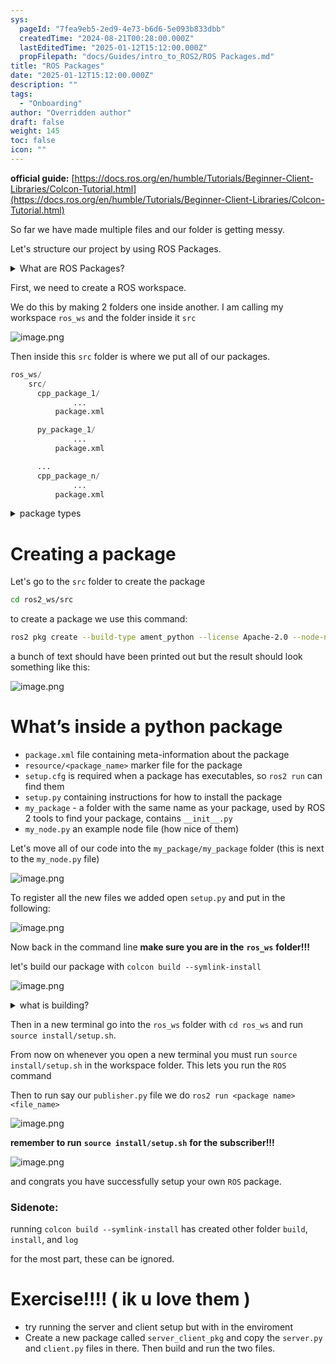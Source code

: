 ```yaml
---
sys:
  pageId: "7fea9eb5-2ed9-4e73-b6d6-5e093b833dbb"
  createdTime: "2024-08-21T00:28:00.000Z"
  lastEditedTime: "2025-01-12T15:12:00.000Z"
  propFilepath: "docs/Guides/intro_to_ROS2/ROS Packages.md"
title: "ROS Packages"
date: "2025-01-12T15:12:00.000Z"
description: ""
tags:
  - "Onboarding"
author: "Overridden author"
draft: false
weight: 145
toc: false
icon: ""
---
```


**official guide:** [https://docs.ros.org/en/humble/Tutorials/Beginner-Client-Libraries/Colcon-Tutorial.html](https://docs.ros.org/en/humble/Tutorials/Beginner-Client-Libraries/Colcon-Tutorial.html)

So far we have made multiple files and our folder is getting messy.

Let's structure our project by using ROS Packages.

<details>

<summary>What are ROS Packages?</summary>

ROS Packages are, as the name implies, packages of code that are highly sharable between ROS developers.

They consist of a folder, `package.xml` file, and source code

```python
      cpp_package_1/
		      ... imagine much code files here ..
          package.xml
```

</details>

First, we need to create a ROS workspace.

We do this by making 2 folders one inside another. I am calling my workspace `ros_ws` and the folder inside it `src`

![image.png](https://prod-files-secure.s3.us-west-2.amazonaws.com/d518164a-d88e-44d1-a4ee-3adb3bd8bce0/70706947-fd18-4537-a67b-e12946812d31/image.png?X-Amz-Algorithm=AWS4-HMAC-SHA256&X-Amz-Content-Sha256=UNSIGNED-PAYLOAD&X-Amz-Credential=ASIAZI2LB466TXHNKZBI%2F20250309%2Fus-west-2%2Fs3%2Faws4_request&X-Amz-Date=20250309T200133Z&X-Amz-Expires=3600&X-Amz-Security-Token=IQoJb3JpZ2luX2VjEDQaCXVzLXdlc3QtMiJGMEQCIGCXaFWJTMDieUnGmt5ZmB5CAz4vkoAJLFZpsUrlJhiTAiBQ66MY%2BH%2FIGh1I%2BLXhVFjN66eLZurtSUuhftOYesYOjir%2FAwh9EAAaDDYzNzQyMzE4MzgwNSIMXVhtge3aGu5c2DSnKtwDrEDCOKPpv4Bcx3XZj7XcrzzqVLaI9%2BqIFqgpRhUNLsYIISqDyPwjstjiHAlfehUXM2lc0bSL0kol37fwnxn9QqtMBz7PhUpSrV8b6pgCpvgKmn3pH5JdgsG%2BVhYvj6T0NycLlvv%2FkUrGi3TA0zBpnFq89Y0PGgIobDdCqrBQ7ZRKrGjmoK8vs7t7Y9ewm%2FG884%2B9LujulzbyPy4DvHLN54P3ua4y%2FPBcUT6dSNsn32aP2XZc1lVFwZ1wio2QIFTt0vsUjxAXJD8o5gLvCs%2BFpUHqfAwnGDfzyaav9a05jrurhksVVfwqq8q%2FqACZmW3QSDJFLCbVNxCC22kFNL1Qevu6TcRanGD32SHuoLSsqeADI6qNB%2Fip%2BEc1MruGxTlKmVMS2NaxVQSUHB3zimR3KMq4KyptyjKdqaR2i6Q3WBZX%2B4OLZV282LqJtVMwL%2Bp3Z6JE9zOCfMuUnG7zJEGayTkQiGF%2FuwjfGivTxOPUyCf%2B9mZQy7vijbbUDWEEfZ%2FwIl%2Be5FO94JM%2FejHg%2FIcd6YD7MldV5X4s2luWpnR%2B3wdG9x6IqpKKFMnG0RBMlds3fcVDRSuA3ktH9flznI3TFaDgfdGJehylM9y%2B%2BRZDxC7q2W2kL3fJ%2B24KcAkw5eC3vgY6pgFiscXNGSEaWuv1JE4m%2BvJc%2B2RlX1RLAXF4hRZXxtyuKaA84uQ7ykmll7osnHMyuUHTJyXeV1cWNx7LN6dgf5b130yugn8PMwzvaCo9gW%2F1bUzWpoeK6r1Lpqq84GX8GFNt5HqRFHWVHyLX3303QMBAEPCQ%2BAly9pA07AAoPB6bN4rtjhxUJo%2Bz%2BhfLv5fk1EcQF73naX%2Bw6OYp6bJPHsSl8mW9S3D%2F&X-Amz-Signature=945f169b9a9b180aefef1220e8cc1bc25d06ccda90548dc7d1d5806c11b85920&X-Amz-SignedHeaders=host&x-id=GetObject)

Then inside this `src` folder is where we put all of our packages.

```python
ros_ws/
    src/
      cpp_package_1/
		      ...
          package.xml

      py_package_1/
		      ...
          package.xml

      ...
      cpp_package_n/
		      ...
          package.xml

```

<details>

<summary>package types</summary>

packages can be either `C++` or python.

the intern file structure is different for each but for this guide we will stick to creating python packages

</details>

# Creating a package

Let's go to the `src` folder to create the package

```bash
cd ros2_ws/src
```

to create a package we use this command:

```bash
ros2 pkg create --build-type ament_python --license Apache-2.0 --node-name my_node my_package
```

a bunch of text should have been printed out but the result should look something like this:

![image.png](https://prod-files-secure.s3.us-west-2.amazonaws.com/d518164a-d88e-44d1-a4ee-3adb3bd8bce0/e6cf1e3f-8512-4a3e-b131-079f800bf3e8/image.png?X-Amz-Algorithm=AWS4-HMAC-SHA256&X-Amz-Content-Sha256=UNSIGNED-PAYLOAD&X-Amz-Credential=ASIAZI2LB466TXHNKZBI%2F20250309%2Fus-west-2%2Fs3%2Faws4_request&X-Amz-Date=20250309T200133Z&X-Amz-Expires=3600&X-Amz-Security-Token=IQoJb3JpZ2luX2VjEDQaCXVzLXdlc3QtMiJGMEQCIGCXaFWJTMDieUnGmt5ZmB5CAz4vkoAJLFZpsUrlJhiTAiBQ66MY%2BH%2FIGh1I%2BLXhVFjN66eLZurtSUuhftOYesYOjir%2FAwh9EAAaDDYzNzQyMzE4MzgwNSIMXVhtge3aGu5c2DSnKtwDrEDCOKPpv4Bcx3XZj7XcrzzqVLaI9%2BqIFqgpRhUNLsYIISqDyPwjstjiHAlfehUXM2lc0bSL0kol37fwnxn9QqtMBz7PhUpSrV8b6pgCpvgKmn3pH5JdgsG%2BVhYvj6T0NycLlvv%2FkUrGi3TA0zBpnFq89Y0PGgIobDdCqrBQ7ZRKrGjmoK8vs7t7Y9ewm%2FG884%2B9LujulzbyPy4DvHLN54P3ua4y%2FPBcUT6dSNsn32aP2XZc1lVFwZ1wio2QIFTt0vsUjxAXJD8o5gLvCs%2BFpUHqfAwnGDfzyaav9a05jrurhksVVfwqq8q%2FqACZmW3QSDJFLCbVNxCC22kFNL1Qevu6TcRanGD32SHuoLSsqeADI6qNB%2Fip%2BEc1MruGxTlKmVMS2NaxVQSUHB3zimR3KMq4KyptyjKdqaR2i6Q3WBZX%2B4OLZV282LqJtVMwL%2Bp3Z6JE9zOCfMuUnG7zJEGayTkQiGF%2FuwjfGivTxOPUyCf%2B9mZQy7vijbbUDWEEfZ%2FwIl%2Be5FO94JM%2FejHg%2FIcd6YD7MldV5X4s2luWpnR%2B3wdG9x6IqpKKFMnG0RBMlds3fcVDRSuA3ktH9flznI3TFaDgfdGJehylM9y%2B%2BRZDxC7q2W2kL3fJ%2B24KcAkw5eC3vgY6pgFiscXNGSEaWuv1JE4m%2BvJc%2B2RlX1RLAXF4hRZXxtyuKaA84uQ7ykmll7osnHMyuUHTJyXeV1cWNx7LN6dgf5b130yugn8PMwzvaCo9gW%2F1bUzWpoeK6r1Lpqq84GX8GFNt5HqRFHWVHyLX3303QMBAEPCQ%2BAly9pA07AAoPB6bN4rtjhxUJo%2Bz%2BhfLv5fk1EcQF73naX%2Bw6OYp6bJPHsSl8mW9S3D%2F&X-Amz-Signature=6f21d33135e39d5a7ac255578f67c9496127804c12be4038fdca3ef210d3baea&X-Amz-SignedHeaders=host&x-id=GetObject)

# What’s inside a python package

- `package.xml` file containing meta-information about the package
- `resource/<package_name>` marker file for the package
- `setup.cfg` is required when a package has executables, so `ros2 run` can find them
- `setup.py` containing instructions for how to install the package
- `my_package` - a folder with the same name as your package, used by ROS 2 tools to find your package, contains `__init__.py`
- `my_node.py` an example node file (how nice of them)

Let's move all of our code into the `my_package/my_package` folder (this is next to the `my_node.py` file)

![image.png](https://prod-files-secure.s3.us-west-2.amazonaws.com/d518164a-d88e-44d1-a4ee-3adb3bd8bce0/9ce58f11-0da9-4d3e-b86d-506a9685d378/image.png?X-Amz-Algorithm=AWS4-HMAC-SHA256&X-Amz-Content-Sha256=UNSIGNED-PAYLOAD&X-Amz-Credential=ASIAZI2LB466TXHNKZBI%2F20250309%2Fus-west-2%2Fs3%2Faws4_request&X-Amz-Date=20250309T200133Z&X-Amz-Expires=3600&X-Amz-Security-Token=IQoJb3JpZ2luX2VjEDQaCXVzLXdlc3QtMiJGMEQCIGCXaFWJTMDieUnGmt5ZmB5CAz4vkoAJLFZpsUrlJhiTAiBQ66MY%2BH%2FIGh1I%2BLXhVFjN66eLZurtSUuhftOYesYOjir%2FAwh9EAAaDDYzNzQyMzE4MzgwNSIMXVhtge3aGu5c2DSnKtwDrEDCOKPpv4Bcx3XZj7XcrzzqVLaI9%2BqIFqgpRhUNLsYIISqDyPwjstjiHAlfehUXM2lc0bSL0kol37fwnxn9QqtMBz7PhUpSrV8b6pgCpvgKmn3pH5JdgsG%2BVhYvj6T0NycLlvv%2FkUrGi3TA0zBpnFq89Y0PGgIobDdCqrBQ7ZRKrGjmoK8vs7t7Y9ewm%2FG884%2B9LujulzbyPy4DvHLN54P3ua4y%2FPBcUT6dSNsn32aP2XZc1lVFwZ1wio2QIFTt0vsUjxAXJD8o5gLvCs%2BFpUHqfAwnGDfzyaav9a05jrurhksVVfwqq8q%2FqACZmW3QSDJFLCbVNxCC22kFNL1Qevu6TcRanGD32SHuoLSsqeADI6qNB%2Fip%2BEc1MruGxTlKmVMS2NaxVQSUHB3zimR3KMq4KyptyjKdqaR2i6Q3WBZX%2B4OLZV282LqJtVMwL%2Bp3Z6JE9zOCfMuUnG7zJEGayTkQiGF%2FuwjfGivTxOPUyCf%2B9mZQy7vijbbUDWEEfZ%2FwIl%2Be5FO94JM%2FejHg%2FIcd6YD7MldV5X4s2luWpnR%2B3wdG9x6IqpKKFMnG0RBMlds3fcVDRSuA3ktH9flznI3TFaDgfdGJehylM9y%2B%2BRZDxC7q2W2kL3fJ%2B24KcAkw5eC3vgY6pgFiscXNGSEaWuv1JE4m%2BvJc%2B2RlX1RLAXF4hRZXxtyuKaA84uQ7ykmll7osnHMyuUHTJyXeV1cWNx7LN6dgf5b130yugn8PMwzvaCo9gW%2F1bUzWpoeK6r1Lpqq84GX8GFNt5HqRFHWVHyLX3303QMBAEPCQ%2BAly9pA07AAoPB6bN4rtjhxUJo%2Bz%2BhfLv5fk1EcQF73naX%2Bw6OYp6bJPHsSl8mW9S3D%2F&X-Amz-Signature=aa3c9fe229d0ee9f0dabd8105ef5c27beba5bdfd58bc96e281c5377ff176b064&X-Amz-SignedHeaders=host&x-id=GetObject)

To register all the new files we added open `setup.py` and put in the following:

![image.png](https://prod-files-secure.s3.us-west-2.amazonaws.com/d518164a-d88e-44d1-a4ee-3adb3bd8bce0/1cd7c262-4cae-4496-9d75-c178537d24a2/image.png?X-Amz-Algorithm=AWS4-HMAC-SHA256&X-Amz-Content-Sha256=UNSIGNED-PAYLOAD&X-Amz-Credential=ASIAZI2LB466TXHNKZBI%2F20250309%2Fus-west-2%2Fs3%2Faws4_request&X-Amz-Date=20250309T200133Z&X-Amz-Expires=3600&X-Amz-Security-Token=IQoJb3JpZ2luX2VjEDQaCXVzLXdlc3QtMiJGMEQCIGCXaFWJTMDieUnGmt5ZmB5CAz4vkoAJLFZpsUrlJhiTAiBQ66MY%2BH%2FIGh1I%2BLXhVFjN66eLZurtSUuhftOYesYOjir%2FAwh9EAAaDDYzNzQyMzE4MzgwNSIMXVhtge3aGu5c2DSnKtwDrEDCOKPpv4Bcx3XZj7XcrzzqVLaI9%2BqIFqgpRhUNLsYIISqDyPwjstjiHAlfehUXM2lc0bSL0kol37fwnxn9QqtMBz7PhUpSrV8b6pgCpvgKmn3pH5JdgsG%2BVhYvj6T0NycLlvv%2FkUrGi3TA0zBpnFq89Y0PGgIobDdCqrBQ7ZRKrGjmoK8vs7t7Y9ewm%2FG884%2B9LujulzbyPy4DvHLN54P3ua4y%2FPBcUT6dSNsn32aP2XZc1lVFwZ1wio2QIFTt0vsUjxAXJD8o5gLvCs%2BFpUHqfAwnGDfzyaav9a05jrurhksVVfwqq8q%2FqACZmW3QSDJFLCbVNxCC22kFNL1Qevu6TcRanGD32SHuoLSsqeADI6qNB%2Fip%2BEc1MruGxTlKmVMS2NaxVQSUHB3zimR3KMq4KyptyjKdqaR2i6Q3WBZX%2B4OLZV282LqJtVMwL%2Bp3Z6JE9zOCfMuUnG7zJEGayTkQiGF%2FuwjfGivTxOPUyCf%2B9mZQy7vijbbUDWEEfZ%2FwIl%2Be5FO94JM%2FejHg%2FIcd6YD7MldV5X4s2luWpnR%2B3wdG9x6IqpKKFMnG0RBMlds3fcVDRSuA3ktH9flznI3TFaDgfdGJehylM9y%2B%2BRZDxC7q2W2kL3fJ%2B24KcAkw5eC3vgY6pgFiscXNGSEaWuv1JE4m%2BvJc%2B2RlX1RLAXF4hRZXxtyuKaA84uQ7ykmll7osnHMyuUHTJyXeV1cWNx7LN6dgf5b130yugn8PMwzvaCo9gW%2F1bUzWpoeK6r1Lpqq84GX8GFNt5HqRFHWVHyLX3303QMBAEPCQ%2BAly9pA07AAoPB6bN4rtjhxUJo%2Bz%2BhfLv5fk1EcQF73naX%2Bw6OYp6bJPHsSl8mW9S3D%2F&X-Amz-Signature=15a342f28ced207c2226554d088984aa486a72481ad6c68831cf5bfdbae92f32&X-Amz-SignedHeaders=host&x-id=GetObject)

Now back in the command line **make sure you are in the** **`ros_ws`** **folder!!!**

let's build our package with `colcon build --symlink-install`

![image.png](https://prod-files-secure.s3.us-west-2.amazonaws.com/d518164a-d88e-44d1-a4ee-3adb3bd8bce0/2f2a0d27-b173-48fd-b189-5f5c0ce65619/image.png?X-Amz-Algorithm=AWS4-HMAC-SHA256&X-Amz-Content-Sha256=UNSIGNED-PAYLOAD&X-Amz-Credential=ASIAZI2LB466TXHNKZBI%2F20250309%2Fus-west-2%2Fs3%2Faws4_request&X-Amz-Date=20250309T200133Z&X-Amz-Expires=3600&X-Amz-Security-Token=IQoJb3JpZ2luX2VjEDQaCXVzLXdlc3QtMiJGMEQCIGCXaFWJTMDieUnGmt5ZmB5CAz4vkoAJLFZpsUrlJhiTAiBQ66MY%2BH%2FIGh1I%2BLXhVFjN66eLZurtSUuhftOYesYOjir%2FAwh9EAAaDDYzNzQyMzE4MzgwNSIMXVhtge3aGu5c2DSnKtwDrEDCOKPpv4Bcx3XZj7XcrzzqVLaI9%2BqIFqgpRhUNLsYIISqDyPwjstjiHAlfehUXM2lc0bSL0kol37fwnxn9QqtMBz7PhUpSrV8b6pgCpvgKmn3pH5JdgsG%2BVhYvj6T0NycLlvv%2FkUrGi3TA0zBpnFq89Y0PGgIobDdCqrBQ7ZRKrGjmoK8vs7t7Y9ewm%2FG884%2B9LujulzbyPy4DvHLN54P3ua4y%2FPBcUT6dSNsn32aP2XZc1lVFwZ1wio2QIFTt0vsUjxAXJD8o5gLvCs%2BFpUHqfAwnGDfzyaav9a05jrurhksVVfwqq8q%2FqACZmW3QSDJFLCbVNxCC22kFNL1Qevu6TcRanGD32SHuoLSsqeADI6qNB%2Fip%2BEc1MruGxTlKmVMS2NaxVQSUHB3zimR3KMq4KyptyjKdqaR2i6Q3WBZX%2B4OLZV282LqJtVMwL%2Bp3Z6JE9zOCfMuUnG7zJEGayTkQiGF%2FuwjfGivTxOPUyCf%2B9mZQy7vijbbUDWEEfZ%2FwIl%2Be5FO94JM%2FejHg%2FIcd6YD7MldV5X4s2luWpnR%2B3wdG9x6IqpKKFMnG0RBMlds3fcVDRSuA3ktH9flznI3TFaDgfdGJehylM9y%2B%2BRZDxC7q2W2kL3fJ%2B24KcAkw5eC3vgY6pgFiscXNGSEaWuv1JE4m%2BvJc%2B2RlX1RLAXF4hRZXxtyuKaA84uQ7ykmll7osnHMyuUHTJyXeV1cWNx7LN6dgf5b130yugn8PMwzvaCo9gW%2F1bUzWpoeK6r1Lpqq84GX8GFNt5HqRFHWVHyLX3303QMBAEPCQ%2BAly9pA07AAoPB6bN4rtjhxUJo%2Bz%2BhfLv5fk1EcQF73naX%2Bw6OYp6bJPHsSl8mW9S3D%2F&X-Amz-Signature=b3db6b0fc19b43dc2800beb091f63296de56e67674b0946da74a869b3a9e028e&X-Amz-SignedHeaders=host&x-id=GetObject)

<details>

<summary>what is building?</summary>

if you are a CS major at Rose-Hulman you will learn the answer to this in CSSE132

but TLDR; is it combines all the code files into one program that can be run easily 

</details>

Then in a new terminal go into the `ros_ws` folder with `cd ros_ws` and run `source install/setup.sh`. 

From now on whenever you open a new terminal you must run `source install/setup.sh` in the workspace folder. This lets you run the `ROS` command

Then to run say our `publisher.py` file we do `ros2 run <package name> <file_name>`

![image.png](https://prod-files-secure.s3.us-west-2.amazonaws.com/d518164a-d88e-44d1-a4ee-3adb3bd8bce0/4f4b1219-3a44-4632-aa0a-ce3471699f59/image.png?X-Amz-Algorithm=AWS4-HMAC-SHA256&X-Amz-Content-Sha256=UNSIGNED-PAYLOAD&X-Amz-Credential=ASIAZI2LB466TXHNKZBI%2F20250309%2Fus-west-2%2Fs3%2Faws4_request&X-Amz-Date=20250309T200133Z&X-Amz-Expires=3600&X-Amz-Security-Token=IQoJb3JpZ2luX2VjEDQaCXVzLXdlc3QtMiJGMEQCIGCXaFWJTMDieUnGmt5ZmB5CAz4vkoAJLFZpsUrlJhiTAiBQ66MY%2BH%2FIGh1I%2BLXhVFjN66eLZurtSUuhftOYesYOjir%2FAwh9EAAaDDYzNzQyMzE4MzgwNSIMXVhtge3aGu5c2DSnKtwDrEDCOKPpv4Bcx3XZj7XcrzzqVLaI9%2BqIFqgpRhUNLsYIISqDyPwjstjiHAlfehUXM2lc0bSL0kol37fwnxn9QqtMBz7PhUpSrV8b6pgCpvgKmn3pH5JdgsG%2BVhYvj6T0NycLlvv%2FkUrGi3TA0zBpnFq89Y0PGgIobDdCqrBQ7ZRKrGjmoK8vs7t7Y9ewm%2FG884%2B9LujulzbyPy4DvHLN54P3ua4y%2FPBcUT6dSNsn32aP2XZc1lVFwZ1wio2QIFTt0vsUjxAXJD8o5gLvCs%2BFpUHqfAwnGDfzyaav9a05jrurhksVVfwqq8q%2FqACZmW3QSDJFLCbVNxCC22kFNL1Qevu6TcRanGD32SHuoLSsqeADI6qNB%2Fip%2BEc1MruGxTlKmVMS2NaxVQSUHB3zimR3KMq4KyptyjKdqaR2i6Q3WBZX%2B4OLZV282LqJtVMwL%2Bp3Z6JE9zOCfMuUnG7zJEGayTkQiGF%2FuwjfGivTxOPUyCf%2B9mZQy7vijbbUDWEEfZ%2FwIl%2Be5FO94JM%2FejHg%2FIcd6YD7MldV5X4s2luWpnR%2B3wdG9x6IqpKKFMnG0RBMlds3fcVDRSuA3ktH9flznI3TFaDgfdGJehylM9y%2B%2BRZDxC7q2W2kL3fJ%2B24KcAkw5eC3vgY6pgFiscXNGSEaWuv1JE4m%2BvJc%2B2RlX1RLAXF4hRZXxtyuKaA84uQ7ykmll7osnHMyuUHTJyXeV1cWNx7LN6dgf5b130yugn8PMwzvaCo9gW%2F1bUzWpoeK6r1Lpqq84GX8GFNt5HqRFHWVHyLX3303QMBAEPCQ%2BAly9pA07AAoPB6bN4rtjhxUJo%2Bz%2BhfLv5fk1EcQF73naX%2Bw6OYp6bJPHsSl8mW9S3D%2F&X-Amz-Signature=39c397f6b85d818029ccaeeeda41120920d847d2838e12a4a3c828825e38e5e9&X-Amz-SignedHeaders=host&x-id=GetObject)

**remember to run** **`source install/setup.sh`** **for the subscriber!!!**

![image.png](https://prod-files-secure.s3.us-west-2.amazonaws.com/d518164a-d88e-44d1-a4ee-3adb3bd8bce0/02121119-dad4-49ec-8356-c956108b4243/image.png?X-Amz-Algorithm=AWS4-HMAC-SHA256&X-Amz-Content-Sha256=UNSIGNED-PAYLOAD&X-Amz-Credential=ASIAZI2LB466TXHNKZBI%2F20250309%2Fus-west-2%2Fs3%2Faws4_request&X-Amz-Date=20250309T200133Z&X-Amz-Expires=3600&X-Amz-Security-Token=IQoJb3JpZ2luX2VjEDQaCXVzLXdlc3QtMiJGMEQCIGCXaFWJTMDieUnGmt5ZmB5CAz4vkoAJLFZpsUrlJhiTAiBQ66MY%2BH%2FIGh1I%2BLXhVFjN66eLZurtSUuhftOYesYOjir%2FAwh9EAAaDDYzNzQyMzE4MzgwNSIMXVhtge3aGu5c2DSnKtwDrEDCOKPpv4Bcx3XZj7XcrzzqVLaI9%2BqIFqgpRhUNLsYIISqDyPwjstjiHAlfehUXM2lc0bSL0kol37fwnxn9QqtMBz7PhUpSrV8b6pgCpvgKmn3pH5JdgsG%2BVhYvj6T0NycLlvv%2FkUrGi3TA0zBpnFq89Y0PGgIobDdCqrBQ7ZRKrGjmoK8vs7t7Y9ewm%2FG884%2B9LujulzbyPy4DvHLN54P3ua4y%2FPBcUT6dSNsn32aP2XZc1lVFwZ1wio2QIFTt0vsUjxAXJD8o5gLvCs%2BFpUHqfAwnGDfzyaav9a05jrurhksVVfwqq8q%2FqACZmW3QSDJFLCbVNxCC22kFNL1Qevu6TcRanGD32SHuoLSsqeADI6qNB%2Fip%2BEc1MruGxTlKmVMS2NaxVQSUHB3zimR3KMq4KyptyjKdqaR2i6Q3WBZX%2B4OLZV282LqJtVMwL%2Bp3Z6JE9zOCfMuUnG7zJEGayTkQiGF%2FuwjfGivTxOPUyCf%2B9mZQy7vijbbUDWEEfZ%2FwIl%2Be5FO94JM%2FejHg%2FIcd6YD7MldV5X4s2luWpnR%2B3wdG9x6IqpKKFMnG0RBMlds3fcVDRSuA3ktH9flznI3TFaDgfdGJehylM9y%2B%2BRZDxC7q2W2kL3fJ%2B24KcAkw5eC3vgY6pgFiscXNGSEaWuv1JE4m%2BvJc%2B2RlX1RLAXF4hRZXxtyuKaA84uQ7ykmll7osnHMyuUHTJyXeV1cWNx7LN6dgf5b130yugn8PMwzvaCo9gW%2F1bUzWpoeK6r1Lpqq84GX8GFNt5HqRFHWVHyLX3303QMBAEPCQ%2BAly9pA07AAoPB6bN4rtjhxUJo%2Bz%2BhfLv5fk1EcQF73naX%2Bw6OYp6bJPHsSl8mW9S3D%2F&X-Amz-Signature=6737ad05e71aad27608533e029dbeb445bbc84805550e7ec095b3c2c87509bed&X-Amz-SignedHeaders=host&x-id=GetObject)

and congrats you have successfully setup your own `ROS` package.

### Sidenote:

running `colcon build --symlink-install` has created other folder `build`, `install`, and `log`

for the most part, these can be ignored.

# Exercise!!!! ( ik u love them )

- try running the server and client setup but with in the enviroment
- Create a new package called `server_client_pkg` and copy the `server.py` and `client.py` files in there. Then build and run the two files.
